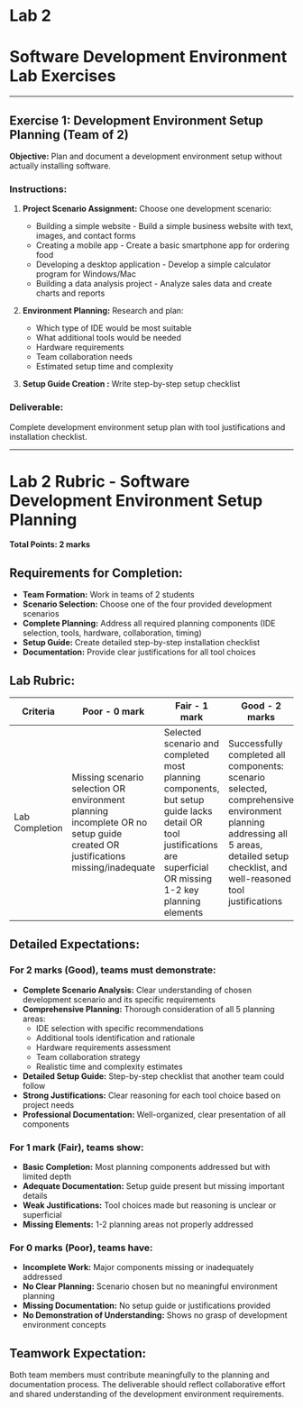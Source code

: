 
# Lab 2

# Software Development Environment Lab Exercises

---

## Exercise 1: Development Environment Setup Planning (Team of 2)

**Objective:** Plan and document a development environment setup without actually installing software.

### Instructions:

1. **Project Scenario Assignment:** Choose one development scenario:
   - Building a simple website - Build a simple business website with text, images, and contact forms
   - Creating a mobile app - Create a basic smartphone app for ordering food
   - Developing a desktop application - Develop a simple calculator program for Windows/Mac
   - Building a data analysis project - Analyze sales data and create charts and reports

2. **Environment Planning:** Research and plan:
   - Which type of IDE would be most suitable
   - What additional tools would be needed
   - Hardware requirements
   - Team collaboration needs
   - Estimated setup time and complexity

3. **Setup Guide Creation :** Write step-by-step setup checklist


### Deliverable:
Complete development environment setup plan with tool justifications and installation checklist.

---
# Lab 2 Rubric - Software Development Environment Setup Planning

**Total Points: 2 marks**

## Requirements for Completion:
* **Team Formation:** Work in teams of 2 students
* **Scenario Selection:** Choose one of the four provided development scenarios
* **Complete Planning:** Address all required planning components (IDE selection, tools, hardware, collaboration, timing)
* **Setup Guide:** Create detailed step-by-step installation checklist
* **Documentation:** Provide clear justifications for all tool choices

## Lab Rubric:

| Criteria | Poor - 0 mark | Fair - 1 mark | Good - 2 marks |
|---|---|---|---|
| Lab Completion | Missing scenario selection OR environment planning incomplete OR no setup guide created OR justifications missing/inadequate | Selected scenario and completed most planning components, but setup guide lacks detail OR tool justifications are superficial OR missing 1-2 key planning elements | Successfully completed all components: scenario selected, comprehensive environment planning addressing all 5 areas, detailed setup checklist, and well-reasoned tool justifications |

## Detailed Expectations:

### For 2 marks (Good), teams must demonstrate:
- **Complete Scenario Analysis:** Clear understanding of chosen development scenario and its specific requirements
- **Comprehensive Planning:** Thorough consideration of all 5 planning areas:
  - IDE selection with specific recommendations
  - Additional tools identification and rationale
  - Hardware requirements assessment
  - Team collaboration strategy
  - Realistic time and complexity estimates
- **Detailed Setup Guide:** Step-by-step checklist that another team could follow
- **Strong Justifications:** Clear reasoning for each tool choice based on project needs
- **Professional Documentation:** Well-organized, clear presentation of all components

### For 1 mark (Fair), teams show:
- **Basic Completion:** Most planning components addressed but with limited depth
- **Adequate Documentation:** Setup guide present but missing important details
- **Weak Justifications:** Tool choices made but reasoning is unclear or superficial
- **Missing Elements:** 1-2 planning areas not properly addressed

### For 0 marks (Poor), teams have:
- **Incomplete Work:** Major components missing or inadequately addressed
- **No Clear Planning:** Scenario chosen but no meaningful environment planning
- **Missing Documentation:** No setup guide or justifications provided
- **No Demonstration of Understanding:** Shows no grasp of development environment concepts

## Teamwork Expectation:
Both team members must contribute meaningfully to the planning and documentation process. The deliverable should reflect collaborative effort and shared understanding of the development environment requirements.
